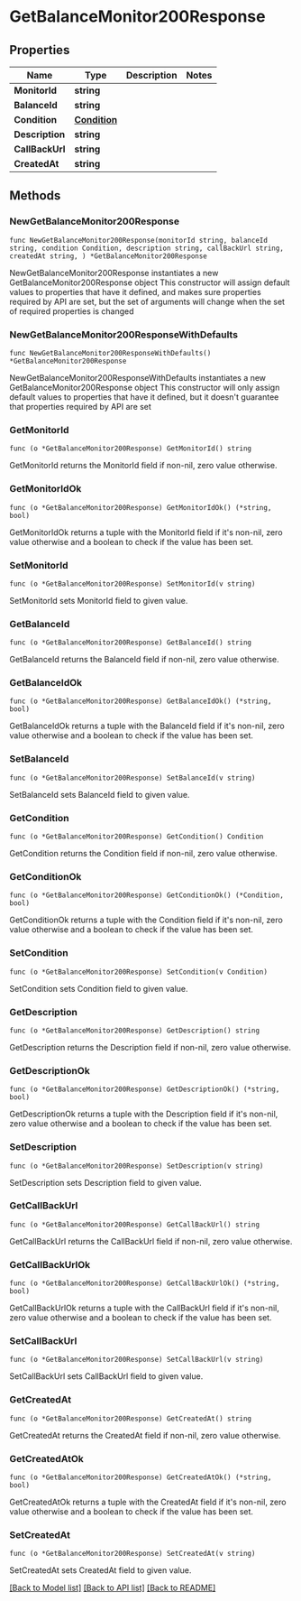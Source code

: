 # GetBalanceMonitor200Response

## Properties

Name | Type | Description | Notes
------------ | ------------- | ------------- | -------------
**MonitorId** | **string** |  | 
**BalanceId** | **string** |  | 
**Condition** | [**Condition**](Condition.md) |  | 
**Description** | **string** |  | 
**CallBackUrl** | **string** |  | 
**CreatedAt** | **string** |  | 

## Methods

### NewGetBalanceMonitor200Response

`func NewGetBalanceMonitor200Response(monitorId string, balanceId string, condition Condition, description string, callBackUrl string, createdAt string, ) *GetBalanceMonitor200Response`

NewGetBalanceMonitor200Response instantiates a new GetBalanceMonitor200Response object
This constructor will assign default values to properties that have it defined,
and makes sure properties required by API are set, but the set of arguments
will change when the set of required properties is changed

### NewGetBalanceMonitor200ResponseWithDefaults

`func NewGetBalanceMonitor200ResponseWithDefaults() *GetBalanceMonitor200Response`

NewGetBalanceMonitor200ResponseWithDefaults instantiates a new GetBalanceMonitor200Response object
This constructor will only assign default values to properties that have it defined,
but it doesn't guarantee that properties required by API are set

### GetMonitorId

`func (o *GetBalanceMonitor200Response) GetMonitorId() string`

GetMonitorId returns the MonitorId field if non-nil, zero value otherwise.

### GetMonitorIdOk

`func (o *GetBalanceMonitor200Response) GetMonitorIdOk() (*string, bool)`

GetMonitorIdOk returns a tuple with the MonitorId field if it's non-nil, zero value otherwise
and a boolean to check if the value has been set.

### SetMonitorId

`func (o *GetBalanceMonitor200Response) SetMonitorId(v string)`

SetMonitorId sets MonitorId field to given value.


### GetBalanceId

`func (o *GetBalanceMonitor200Response) GetBalanceId() string`

GetBalanceId returns the BalanceId field if non-nil, zero value otherwise.

### GetBalanceIdOk

`func (o *GetBalanceMonitor200Response) GetBalanceIdOk() (*string, bool)`

GetBalanceIdOk returns a tuple with the BalanceId field if it's non-nil, zero value otherwise
and a boolean to check if the value has been set.

### SetBalanceId

`func (o *GetBalanceMonitor200Response) SetBalanceId(v string)`

SetBalanceId sets BalanceId field to given value.


### GetCondition

`func (o *GetBalanceMonitor200Response) GetCondition() Condition`

GetCondition returns the Condition field if non-nil, zero value otherwise.

### GetConditionOk

`func (o *GetBalanceMonitor200Response) GetConditionOk() (*Condition, bool)`

GetConditionOk returns a tuple with the Condition field if it's non-nil, zero value otherwise
and a boolean to check if the value has been set.

### SetCondition

`func (o *GetBalanceMonitor200Response) SetCondition(v Condition)`

SetCondition sets Condition field to given value.


### GetDescription

`func (o *GetBalanceMonitor200Response) GetDescription() string`

GetDescription returns the Description field if non-nil, zero value otherwise.

### GetDescriptionOk

`func (o *GetBalanceMonitor200Response) GetDescriptionOk() (*string, bool)`

GetDescriptionOk returns a tuple with the Description field if it's non-nil, zero value otherwise
and a boolean to check if the value has been set.

### SetDescription

`func (o *GetBalanceMonitor200Response) SetDescription(v string)`

SetDescription sets Description field to given value.


### GetCallBackUrl

`func (o *GetBalanceMonitor200Response) GetCallBackUrl() string`

GetCallBackUrl returns the CallBackUrl field if non-nil, zero value otherwise.

### GetCallBackUrlOk

`func (o *GetBalanceMonitor200Response) GetCallBackUrlOk() (*string, bool)`

GetCallBackUrlOk returns a tuple with the CallBackUrl field if it's non-nil, zero value otherwise
and a boolean to check if the value has been set.

### SetCallBackUrl

`func (o *GetBalanceMonitor200Response) SetCallBackUrl(v string)`

SetCallBackUrl sets CallBackUrl field to given value.


### GetCreatedAt

`func (o *GetBalanceMonitor200Response) GetCreatedAt() string`

GetCreatedAt returns the CreatedAt field if non-nil, zero value otherwise.

### GetCreatedAtOk

`func (o *GetBalanceMonitor200Response) GetCreatedAtOk() (*string, bool)`

GetCreatedAtOk returns a tuple with the CreatedAt field if it's non-nil, zero value otherwise
and a boolean to check if the value has been set.

### SetCreatedAt

`func (o *GetBalanceMonitor200Response) SetCreatedAt(v string)`

SetCreatedAt sets CreatedAt field to given value.



[[Back to Model list]](../README.md#documentation-for-models) [[Back to API list]](../README.md#documentation-for-api-endpoints) [[Back to README]](../README.md)


